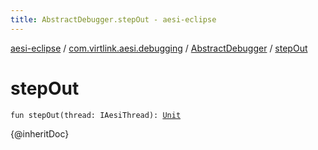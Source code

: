 ```yaml
---
title: AbstractDebugger.stepOut - aesi-eclipse
---
```


[aesi-eclipse](../../index.html) / [com.virtlink.aesi.debugging](../index.html) / [AbstractDebugger](index.html) / [stepOut](.)

# stepOut

`fun stepOut(thread: IAesiThread): `[`Unit`](https://kotlinlang.org/api/latest/jvm/stdlib/kotlin/-unit/index.html)

{@inheritDoc}

